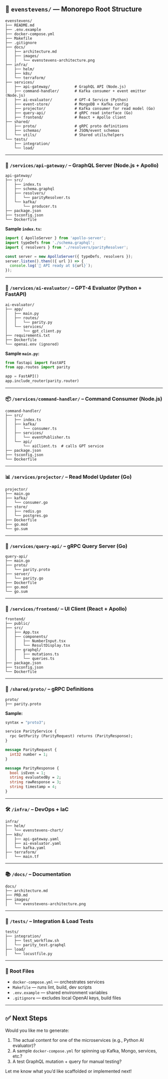 ## 📁 `evenstevens/` — Monorepo Root Structure

```plaintext
evenstevens/
├── README.md
├── .env.example
├── docker-compose.yml
├── Makefile
├── .gitignore
├── docs/
│   ├── architecture.md
│   ├── images/
│   │   └── evenstevens-architecture.png
├── infra/
│   ├── helm/
│   ├── k8s/
│   └── terraform/
├── services/
│   ├── api-gateway/           # GraphQL API (Node.js)
│   ├── command-handler/       # Kafka consumer + event emitter (Node.js)
│   ├── ai-evaluator/          # GPT-4 Service (Python)
│   ├── event-store/           # MongoDB + Kafka config
│   ├── projector/             # Kafka consumer for read model (Go)
│   ├── query-api/             # gRPC read interface (Go)
│   ├── frontend/              # React + Apollo client
├── shared/
│   ├── proto/                 # gRPC proto definitions
│   ├── schemas/               # JSON/event schemas
│   └── utils/                 # Shared utils/helpers
└── tests/
    ├── integration/
    └── load/
```

---

### 🧩 `/services/api-gateway/` – GraphQL Server (Node.js + Apollo)

```plaintext
api-gateway/
├── src/
│   ├── index.ts
│   ├── schema.graphql
│   ├── resolvers/
│   │   └── parityResolver.ts
│   └── kafka/
│       └── producer.ts
├── package.json
├── tsconfig.json
└── Dockerfile
```

**Sample `index.ts`:**

```ts
import { ApolloServer } from 'apollo-server';
import typeDefs from './schema.graphql';
import { resolvers } from './resolvers/parityResolver';

const server = new ApolloServer({ typeDefs, resolvers });
server.listen().then(({ url }) => {
  console.log(`🚀 API ready at ${url}`);
});
```

---

### 🤖 `/services/ai-evaluator/` – GPT-4 Evaluator (Python + FastAPI)

```plaintext
ai-evaluator/
├── app/
│   ├── main.py
│   ├── routes/
│   │   └── parity.py
│   └── services/
│       └── gpt_client.py
├── requirements.txt
├── Dockerfile
└── openai.env (ignored)
```

**Sample `main.py`:**

```python
from fastapi import FastAPI
from app.routes import parity

app = FastAPI()
app.include_router(parity.router)
```

---

### 📦 `/services/command-handler/` – Command Consumer (Node.js)

```plaintext
command-handler/
├── src/
│   ├── index.ts
│   ├── kafka/
│   │   └── consumer.ts
│   ├── services/
│   │   └── eventPublisher.ts
│   └── api/
│       └── aiClient.ts  # calls GPT service
├── package.json
├── tsconfig.json
└── Dockerfile
```

---

### 📊 `/services/projector/` – Read Model Updater (Go)

```plaintext
projector/
├── main.go
├── kafka/
│   └── consumer.go
├── store/
│   ├── redis.go
│   └── postgres.go
├── Dockerfile
├── go.mod
└── go.sum
```

---

### 🧠 `/services/query-api/` – gRPC Query Server (Go)

```plaintext
query-api/
├── main.go
├── proto/
│   └── parity.proto
├── server/
│   └── parity.go
├── Dockerfile
├── go.mod
└── go.sum
```

---

### 🎨 `/services/frontend/` – UI Client (React + Apollo)

```plaintext
frontend/
├── public/
├── src/
│   ├── App.tsx
│   ├── components/
│   │   ├── NumberInput.tsx
│   │   └── ResultDisplay.tsx
│   ├── graphql/
│   │   ├── mutations.ts
│   │   └── queries.ts
├── package.json
├── tsconfig.json
└── Dockerfile
```

---

### 🔌 `/shared/proto/` – gRPC Definitions

```plaintext
proto/
├── parity.proto
```

**Sample:**

```proto
syntax = "proto3";

service ParityService {
  rpc GetParity (ParityRequest) returns (ParityResponse);
}

message ParityRequest {
  int32 number = 1;
}

message ParityResponse {
  bool isEven = 1;
  string evaluatedBy = 2;
  string rawResponse = 3;
  string timestamp = 4;
}
```

---

### 🛠️ `/infra/` – DevOps + IaC

```plaintext
infra/
├── helm/
│   └── evenstevens-chart/
├── k8s/
│   ├── api-gateway.yaml
│   ├── ai-evaluator.yaml
│   └── kafka.yaml
├── terraform/
│   └── main.tf
```

---

### 📚 `/docs/` – Documentation

```plaintext
docs/
├── architecture.md
├── PRD.md
├── images/
│   └── evenstevens-architecture.png
```

---

### 🧪 `/tests/` – Integration & Load Tests

```plaintext
tests/
├── integration/
│   ├── test_workflow.sh
│   └── parity_test.graphql
├── load/
│   └── locustfile.py
```

---

### 🐳 Root Files

* `docker-compose.yml` — orchestrates services
* `Makefile` — runs lint, build, dev scripts
* `.env.example` — shared environment variables
* `.gitignore` — excludes local OpenAI keys, build files

---

## ✅ Next Steps

Would you like me to generate:

1. The actual content for one of the microservices (e.g., Python AI evaluator)?
2. A sample `docker-compose.yml` for spinning up Kafka, Mongo, services, etc.?
3. A test GraphQL mutation + query for manual testing?

Let me know what you’d like scaffolded or implemented next!
